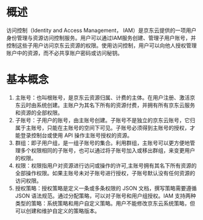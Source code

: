# 概述
访问控制（Identity and Access Management， IAM）是京东云提供的一项用户身份管理与资源访问控制服务。用户可以通过IAM服务创建、管理子用户账号，并控制这些子用户访问京东云资源的权限。使用访问控制，用户可以向他人授权管理账户中的资源，而不必共享账户密码或访问秘钥。

# 基本概念

 1. 主账号：也叫根账号，是京东云资源归属、计费的主体。在用户注册、激活京东云时由系统创建。主账户为其名下所有的资源付费，并拥有所有京东云服务和资源的全部权限。
 2. 子账号：子用户的账号，由主账号创建。子账号不是独立的京东云账号，它归属于主账号，只能在主账号的空间下可见。子账号必须得到主账号的授权，才能登录控制台或使用 API 操作主账号授权的资源。
 3. 群组：即子用户组，是一组子账号的集合。利用群组，主账号可以更方便地管理多个权限相同的子账号，也可以通过将子账号加入或移出群组，来变更用户的权限。
 4. 权限：权限指用户对资源进行访问或操作的许可,主账号拥有其名下所有资源的全部操作权限。如果主账号未对子账号进行授权，子账号默认没有任何资源的访问权限。
 5. 授权策略：授权策略是定义一条或多条权限的 JSON 文档，撰写策略需要遵循 JSON 语法规范。通过分配策略，可以对子账号和用户组授权。IAM 
支持两种类型的策略：系统策略和用户自定义策略。用户不能修改京东云系统策略，但可以创建和维护自定义的策略版本。

